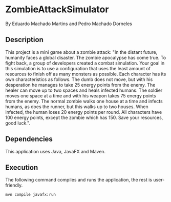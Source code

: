 # ZombieAttackSimulator
By Eduardo Machado Martins and Pedro Machado Dorneles
## Description
This project is a mini game about a zombie attack: "In the distant future, humanity faces a global disaster. The zombie apocalypse has come true. To fight back, a group of developers created a combat simulation. Your goal in this simulation is to use a configuration that uses the least amount of resources to finish off as many monsters as possible. Each character has its own characteristics as follows. The dumb does not move, but with his desperation he manages to take 25 energy points from the enemy. The healer can move up to two spaces and heals infected humans. The soldier moves one space at a time and with his weapon takes 75 energy points from the enemy. The normal zombie walks one house at a time and infects humans, as does the runner, but this walks up to two houses. When infected, the human loses 20 energy points per round. All characters have 100 energy points, except the zombie which has 150. Save your resources, good luck.".

## Dependencies
This application uses Java, JavaFX and Maven.
## Execution
The following command compiles and runs the application, the rest is user-friendly.
```
mvn compile javafx:run
```